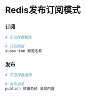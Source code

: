 # Redis发布订阅模式


### 订阅

```sh
# 不选择数据库

# 订阅频道
subscribe 频道名称
```


### 发布

```sh
# 不选择数据库

# 发布消息
publish 频道名称 消息内容
```
